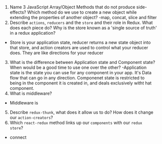1.  Name 3 JavaScript Array/Object Methods that do not produce side-effects? Which method do we use to create a new object while extending the properties of another object?
-map, concat, slice and filter
2.  Describe `actions`, `reducers` and the `store` and their role in Redux. What does each piece do? Why is the store known as a 'single source of truth' in a redux application? 
- Store is your application state, reducer returns a new state object into that store, and action creators are used to control what your reducer does. They are like directions for your reducer
3.  What is the difference between Application state and Component state? When would be a good time to use one over the other?
-Application state is the state you can use for any component in your app. It's Data flow that can go in any direction. Componenet state is restricted to being in the component it is created in, and deals exclusively witht hat component.
4.  What is middleware?
- Middleware is 
5.  Describe `redux-thunk`, what does it allow us to do? How does it change our `action-creators`?
6.  Which `react-redux` method links up our `components` with our `redux store`?
- connect